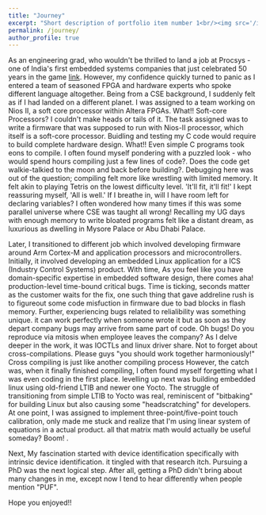 ```yaml
---
title: "Journey"
excerpt: "Short description of portfolio item number 1<br/><img src='/images/500x300.png'>"
permalink: /journey/
author_profile: true
---
```


As an engineering grad, who wouldn't be thrilled to land a job at Procsys - one of India's first embedded systems companies that just celebrated 50 years in the game [link](https://www.newindianexpress.com/states/karnataka/2023/Dec/21/one-of-indias-first-computer-companies-this-bengaluru-firm-turns-50-2643504.html). 
However, my confidence quickly turned to panic as I entered a team of seasoned FPGA and hardware experts who spoke different language altogether. Being from a CSE background, I suddenly felt as if I had landed on a different planet. I was assigned to a team working on Nios II, a soft core processor within Altera FPGAs. What!! Soft-core Processors? I couldn't make heads or tails of it. The task assigned was to write a firmware that was supposed to run with Nios-II processor, which itself is a soft-core processor. Buidling and testing my C code would require to build complete hardware design. What!! Even simple C programs took eons to compile. I often found myself pondering with a puzzled look - who would spend hours compiling just a few lines of code?.  Does the code get walkie-talkied to the moon and back before building?. Debugging here was out of the question; compiling felt more like wrestling with limited memory.  It felt akin to playing Tetris on the lowest difficulty level. 'It'll fit, it'll fit!' I kept reassuring myself, 'All is well.' If I breathe in, will I have room left for declaring variables? I often wondered how many times if this was some parallel universe where CSE was taught all wrong! Recalling my UG days with enough memory to write bloated programs felt like a distant dream, as luxurious as dwelling in Mysore Palace or Abu Dhabi Palace.

Later, I transitioned to different job which involved developing firmware around Arm Cortex-M and  application processors and microcontrollers. Initially, it involved developing an embedded Linux application for a ICS (Industry Control Systems) product. With time, As you feel like you have  domain-specific expertise  in embedded software design, there comes aha! production-level time-bound critical bugs. Time is ticking, seconds matter as the customer waits for the fix, one such thing that gave addreline rush is to figureout  some code misfuction in firmware  due to bad blocks in flash memory. Further, experiencing bugs related to  relialibility was something unique. it can work perfectly when someone wrote it but as soon as they depart company bugs may arrive from same part of code. Oh bugs!  Do you reproduce via mitosis when employee leaves the company? 
As I delve deeper in the work, it was IOCTLs and linux driver share. Not to forget about cross-compilations. Please guys "you should  work together harmoniously!" Cross compiling is just like another compiling process However, the catch was, when it finally finished compiling, I often found myself forgetting what I was even coding in the first place. levelling up next was  building embedded linux using old-friend LTIB and newer one Yocto. The struggle of transitioning from simple LTIB to Yocto was real, reminiscent of "bitbaking" for building Linux but also causing some "headscratching" for developers. At one point, I was assigned to implement three-point/five-point touch calibration, only made me stuck and realize  that I'm using linear system of equations in a actual product. all that matrix math would actually be useful someday? Boom! . 

Next, My fascination  started with device identification specifically with intrinsic device identification. it tingled with that research itch.  Pursuing a PhD was the next logical step. 
After all, getting a PhD didn't bring about many changes in me, except now I tend to hear differently when people mention "PUF".

Hope you enjoyed!!
